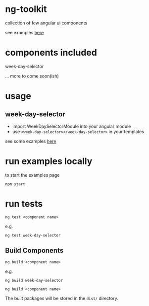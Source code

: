 # ng-toolkit
collection of few angular ui components

see examples [here](https://paulitto.github.io/ng-toolkit/)

# components included
 week-day-selector

 ... more to come soon(ish)

# usage

## week-day-selector

- import WeekDaySelectorModule into your angular module
- use `<week-day-selector></week-day-selector>` in your templates

see some examples [here](https://paulitto.github.io/ng-toolkit/)

# run examples locally
to start the examples page

`npm start`

# run tests

`ng test <component name>`

e.g.

`ng test week-day-selector`

## Build Components


`ng build <component name>`

e.g.

`ng build week-day-selector`

`ng build <component name>`

The built packages will be stored in the `dist/` directory.




